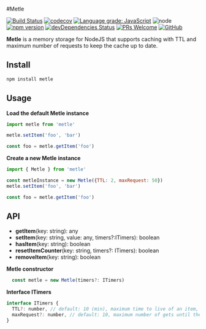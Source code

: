 #Metle

[![Build Status][travis-badge]][travis]
[![codecov][codecov-badge]][codecov]
[![Language grade: JavaScript][lgtm-badge]][lgtm]
![node][node]
[![npm version][npm-badge]][npm]
[![devDependencies Status][dev-dependencies-badge]][dev-dependencies]
[![PRs Welcome][prs-badge]][prs]
[![GitHub][license-badge]][license]

**Metle** is a memory storage for NodeJS that supports caching with TTL and maximum number of requests to keep the cache up to date.

## Install
```js
npm install metle
```

## Usage

**Load the default Metle instance**
```js
import metle from 'metle'

metle.setItem('foo', 'bar')

const foo = metle.getItem('foo')
```

**Create a new Metle instance**
```js
import { Metle } from 'metle'

const metleInstance = new Metle({TTL: 2, maxRequest: 50})
metle.setItem('foo', 'bar')

const foo = metle.getItem('foo')
```

## API

- **getItem**(key: string): any
- **setItem**(key: string, value: any, timers?:ITimers): boolean
- **hasItem**(key: string): boolean
- **resetItemCounter**(key: string, timers?: ITimers): boolean
- **removeItem**(key: string): boolean

**Metle constructor**
```js
  const metle = new Metle(timers?: ITimers)
```

**Interface ITimers**
```js
interface ITimers {
  TTL?: number, // default: 10 (min), maximum time to live of an item, 0 for infinite
  maxRequest?: number, // default: 10, maximum number of gets until the item is removed, 0 for infinite
}
```

[travis-badge]: https://travis-ci.com/JWebCoder/metle.svg?branch=master
[travis]: https://travis-ci.com/JWebCoder/metle

[codecov-badge]: https://codecov.io/gh/JWebCoder/metle/branch/master/graph/badge.svg
[codecov]: https://codecov.io/gh/JWebCoder/metle

[lgtm-badge]: https://img.shields.io/lgtm/grade/javascript/g/JWebCoder/metle.svg?logo=lgtm&logoWidth=18
[lgtm]: https://lgtm.com/projects/g/JWebCoder/metle/context:javascript

[node]: https://img.shields.io/node/v/metle.svg

[npm-badge]: https://badge.fury.io/js/metle.svg
[npm]: https://badge.fury.io/js/metle

[dev-dependencies-badge]: https://david-dm.org/JWebCoder/metle/dev-status.svg
[dev-dependencies]: https://david-dm.org/JWebCoder/metle?type=dev

[prs-badge]: https://img.shields.io/badge/PRs-welcome-brightgreen.svg
[prs]: http://makeapullrequest.com

[license-badge]: https://img.shields.io/github/license/JWebCoder/metle.svg
[license]: https://github.com/JWebCoder/metle/blob/master/LICENSE
